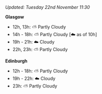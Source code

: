 *Updated: Tuesday 22nd November 11:30*

**Glasgow**

* 12h, 13h: :partly_sunny: Partly Cloudy
* 14h - 18h: :partly_sunny: Partly Cloudy [:cloud: as of 10h]
* 19h - 21h: :cloud: Cloudy
* 22h, 23h: :partly_sunny: Partly Cloudy

**Edinburgh**

* 12h - 18h: :partly_sunny: Partly Cloudy
* 19h - 22h: :cloud: Cloudy
* 23h: :partly_sunny: Partly Cloudy

